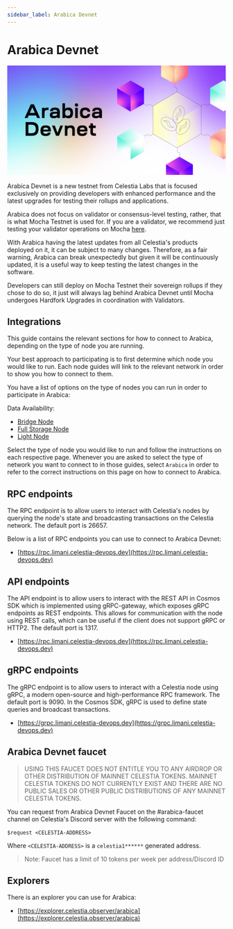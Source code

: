 ```yaml
---
sidebar_label: Arabica Devnet
---
```


# Arabica Devnet
<!-- markdownlint-disable MD013 -->

![arabica-devnet](/img/arabica-devnet.png)

Arabica Devnet is a new testnet from Celestia Labs that is focused
exclusively on providing developers with enhanced performance and
the latest upgrades for testing their rollups and applications.

Arabica does not focus on validator or consensus-level testing, rather,
that is what Mocha Testnet is used for. If you are a validator, we
recommend just testing your validator operations on Mocha [here](./mocha-testnet).

With Arabica having the latest updates from all Celestia's products deployed
on it, it can be subject to many changes. Therefore, as a fair warning,
Arabica can break unexpectedly but given it will be continuously updated,
it is a useful way to keep testing the latest changes in the software.

Developers can still deploy on Mocha Testnet their sovereign rollups if they
chose to do so, it just will always lag behind Arabica Devnet until Mocha
undergoes Hardfork Upgrades in coordination with Validators.

## Integrations

This guide contains the relevant sections for how to connect to Arabica,
depending on the type of node you are running.

Your best approach to participating is to first determine which node
you would like to run. Each node guides will link to the relevant network
in order to show you how to connect to them.

You have a list of options on the type of nodes you can run in order to
participate in Arabica:

Data Availability:

* [Bridge Node](./bridge-node)
* [Full Storage Node](./full-storage-node)
* [Light Node](./light-node)

Select the type of node you would like to run and follow the instructions
on each respective page. Whenever you are asked to select the type of network
you want to connect to in those guides, select `Arabica` in order to refer
to the correct instructions on this page on how to connect to Arabica.

## RPC endpoints

The RPC endpoint is to allow users to interact with Celestia's nodes by
querying the node's state and broadcasting transactions on the
Celestia network. The default port is 26657.

Below is a list of RPC endpoints you can use to connect to Arabica Devnet:

* [https://rpc.limani.celestia-devops.dev](https://rpc.limani.celestia-devops.dev)

## API endpoints

The API endpoint is to allow users to interact with the REST API in Cosmos
SDK which is implemented using gRPC-gateway, which exposes gRPC endpoints
as REST endpoints. This allows for communication with the node using REST
calls, which can be useful if the client does not support gRPC or HTTP2.
The default port is 1317.

* [https://rpc.limani.celestia-devops.dev](https://rpc.limani.celestia-devops.dev)

## gRPC endpoints

The gRPC endpoint is to allow users to interact with a Celestia node using
gRPC, a modern open-source and high-performance RPC framework. The default
port is 9090. In the Cosmos SDK, gRPC is used to define state queries and
broadcast transactions.

* [https://grpc.limani.celestia-devops.dev](https://grpc.limani.celestia-devops.dev)

## Arabica Devnet faucet

> USING THIS FAUCET DOES NOT ENTITLE YOU TO ANY AIRDROP OR OTHER
  DISTRIBUTION OF MAINNET CELESTIA TOKENS. MAINNET CELESTIA TOKENS
  DO NOT CURRENTLY EXIST AND THERE ARE NO PUBLIC SALES OR OTHER PUBLIC
  DISTRIBUTIONS OF ANY MAINNET CELESTIA TOKENS.

You can request from Arabica Devnet Faucet on the #arabica-faucet channel on
Celestia's Discord server with the following command:

```text
$request <CELESTIA-ADDRESS>
```

Where `<CELESTIA-ADDRESS>` is a `celestia1******` generated address.

> Note: Faucet has a limit of 10 tokens per week per address/Discord ID

## Explorers

There is an explorer you can use for Arabica:

* [https://explorer.celestia.observer/arabica](https://explorer.celestia.observer/arabica)
